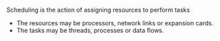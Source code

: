 
Scheduling is the action of assigning resources to perform tasks
- The resources may be processors, network links or expansion cards. 
- The tasks may be threads, processes or data flows.
